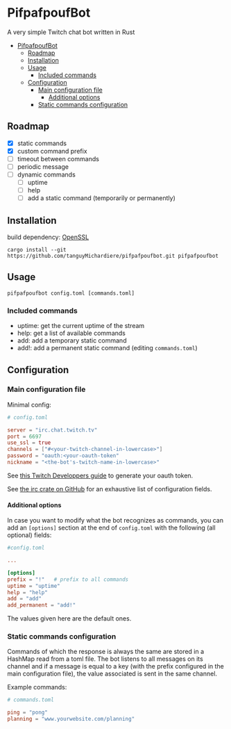 # PifpafpoufBot

A very simple Twitch chat bot written in Rust

- [PifpafpoufBot](#pifpafpoufbot)
  - [Roadmap](#roadmap)
  - [Installation](#installation)
  - [Usage](#usage)
    - [Included commands](#included-commands)
  - [Configuration](#configuration)
    - [Main configuration file](#main-configuration-file)
      - [Additional options](#additional-options)
    - [Static commands configuration](#static-commands-configuration)

## Roadmap

- [x] static commands
- [x] custom command prefix
- [ ] timeout between commands
- [ ] periodic message
- [ ] dynamic commands
  - [ ] uptime
  - [ ] help
  - [ ] add a static command (temporarily or permanently)

## Installation

build dependency: [OpenSSL](https://docs.rs/openssl/0.10.16/openssl/#automatic)

```Shell
cargo install --git https://github.com/tanguyMichardiere/pifpafpoufbot.git pifpafpoufbot
```

## Usage

```Shell
pifpafpoufbot config.toml [commands.toml]
```

### Included commands

* uptime: get the current uptime of the stream
* help: get a list of available commands
* add: add a temporary static command
* add!: add a permanent static command (editing ```commands.toml```)

## Configuration

### Main configuration file

Minimal config:

```toml
# config.toml

server = "irc.chat.twitch.tv"
port = 6697
use_ssl = true
channels = ["#<your-twitch-channel-in-lowercase>"]
password = "oauth:<your-oauth-token"
nickname = "<the-bot's-twitch-name-in-lowercase>"
```

See [this Twitch Developpers guide](https://dev.twitch.tv/docs/irc/guide#connecting-to-twitch-irc) to generate your oauth token.

See [the irc crate on GitHub](https://github.com/aatxe/irc) for an exhaustive list of configuration fields.

#### Additional options

In case you want to modify what the bot recognizes as commands, you can add an ```[options]``` section at the end of ```config.toml``` with the following (all optional) fields:

```toml
#config.toml

...

[options]
prefix = "!"   # prefix to all commands
uptime = "uptime"
help = "help"
add = "add"
add_permanent = "add!"
```

The values given here are the default ones.

### Static commands configuration

Commands of which the response is always the same are stored in a HashMap read from a toml file. The bot listens to all messages on its channel and if a message is equal to a key (with the prefix configured in the main configuration file), the value associated is sent in the same channel.

Example commands:

```toml
# commands.toml

ping = "pong"
planning = "www.yourwebsite.com/planning"
```
